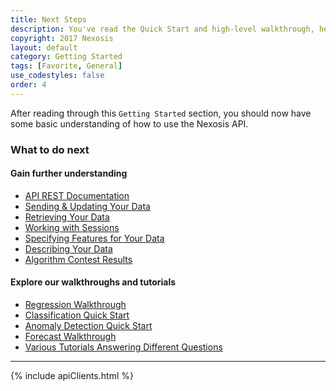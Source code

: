 ```yaml
---
title: Next Steps
description: You've read the Quick Start and high-level walkthrough, here are some ideas of what to try next!
copyright: 2017 Nexosis 
layout: default
category: Getting Started
tags: [Favorite, General]
use_codestyles: false
order: 4
---
```


After reading through this `Getting Started` section, you should now have some basic understanding of how to use the Nexosis API.

### What to do next

#### Gain further understanding
* [API REST Documentation](https://developers.nexosis.com/docs/services/98847a3fbbe64f73aa959d3cededb3af/operations/5919ef80a730020dd851f233)
* [Sending & Updating Your Data](sending-data)
* [Retrieving Your Data](retrieving-data)
* [Working with Sessions](sessions)
* [Specifying Features for Your Data](specifying-features)
* [Describing Your Data](column-metadata)
* [Algorithm Contest Results](/guides/contest-endpoints)

#### Explore our walkthroughs and tutorials
* [Regression Walkthrough](regression-walkthrough)
* [Classification Quick Start](quick-start-guide-classification)
* [Anomaly Detection Quick Start](quick-start-guide-anomaly-detection)
* [Forecast Walkthrough](forecasting-walkthrough)
* [Various Tutorials Answering Different Questions](/tutorials)

-----

{% include apiClients.html %}